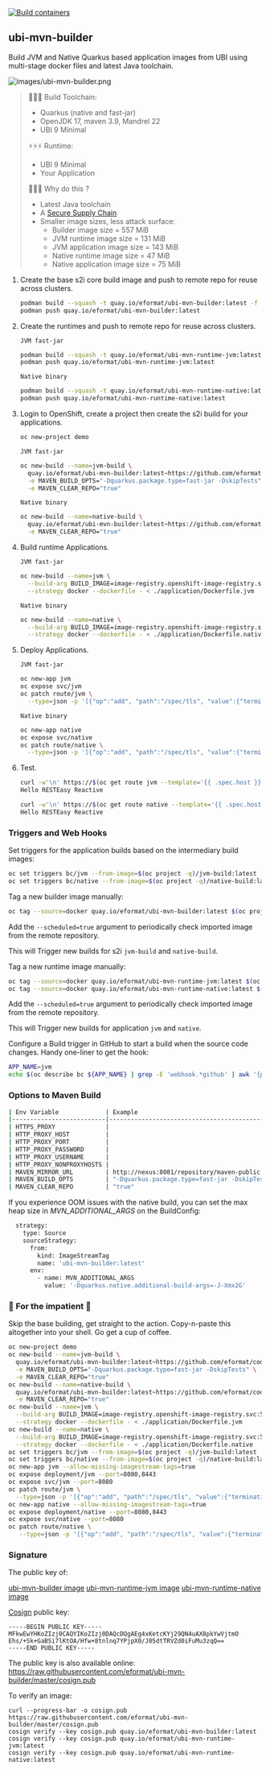 [![Build containers](https://github.com/eformat/ubi-mvn-builder/actions/workflows/build_container.yaml/badge.svg?branch=main)](https://github.com/eformat/ubi-mvn-builder/actions/workflows/build_container.yaml)

## ubi-mvn-builder

Build JVM and Native Quarkus based application images from UBI using multi-stage docker files and latest Java toolchain.

![images/ubi-mvn-builder.png](images/ubi-mvn-builder.png)

> 👷👷👷 Build Toolchain:
>   - Quarkus (native and fast-jar)
>   - OpenJDK 17, maven 3.9, Mandrel 22
>   - UBI 9 Minimal
>
> ⚡⚡⚡ Runtime:
>   - UBI 9 Minimal
>   - Your Application
>
> 🐒🐒🐒 Why do this ?
>   - Latest Java toolchain
>   - A [Secure Supply Chain](https://www.redhat.com/en/blog/architecting-containers-part-5-building-secure-and-manageable-container-software-supply-chain)
>   - Smaller image sizes, less attack surface:
>       - Builder image size            = 557 MiB
>       - JVM runtime image size        = 131 MiB
>       - JVM application image size    = 143 MiB
>       - Native runtime image size     = 47 MiB
>       - Native application image size = 75 MiB

1. Create the base s2i core build image and push to remote repo for reuse across clusters.

    ```bash
    podman build --squash -t quay.io/eformat/ubi-mvn-builder:latest -f builder/Dockerfile
    podman push quay.io/eformat/ubi-mvn-builder:latest
    ```

2. Create the runtimes and push to remote repo for reuse across clusters.

    `JVM fast-jar`
    ```bash
    podman build --squash -t quay.io/eformat/ubi-mvn-runtime-jvm:latest -f runtime/Dockerfile.jvm
    podman push quay.io/eformat/ubi-mvn-runtime-jvm:latest
    ```

    `Native binary`
    ```bash
    podman build --squash -t quay.io/eformat/ubi-mvn-runtime-native:latest -f runtime/Dockerfile.native
    podman push quay.io/eformat/ubi-mvn-runtime-native:latest
    ```

3. Login to OpenShift, create a project then create the s2i build for your applications.

    ```bash
    oc new-project demo
    ```

    `JVM fast-jar`
    ```bash
    oc new-build --name=jvm-build \
      quay.io/eformat/ubi-mvn-builder:latest~https://github.com/eformat/code-with-quarkus \
      -e MAVEN_BUILD_OPTS="-Dquarkus.package.type=fast-jar -DskipTests" \
      -e MAVEN_CLEAR_REPO="true"
    ```

    `Native binary`
    ```bash
    oc new-build --name=native-build \
      quay.io/eformat/ubi-mvn-builder:latest~https://github.com/eformat/code-with-quarkus \
      -e MAVEN_CLEAR_REPO="true"
    ```

4. Build runtime Applications.

    `JVM fast-jar`
    ```bash
    oc new-build --name=jvm \
      --build-arg BUILD_IMAGE=image-registry.openshift-image-registry.svc:5000/$(oc project -q)/jvm-build:latest \
      --strategy docker --dockerfile - < ./application/Dockerfile.jvm
    ```

    `Native binary`
    ```bash
    oc new-build --name=native \
      --build-arg BUILD_IMAGE=image-registry.openshift-image-registry.svc:5000/$(oc project -q)/native-build:latest \
      --strategy docker --dockerfile - < ./application/Dockerfile.native
    ```

5. Deploy Applications.

    `JVM fast-jar`
    ```bash
    oc new-app jvm
    oc expose svc/jvm
    oc patch route/jvm \
      --type=json -p '[{"op":"add", "path":"/spec/tls", "value":{"termination":"edge","insecureEdgeTerminationPolicy":"Redirect"}}]'
    ```

    `Native binary`
    ```bash
    oc new-app native
    oc expose svc/native
    oc patch route/native \
      --type=json -p '[{"op":"add", "path":"/spec/tls", "value":{"termination":"edge","insecureEdgeTerminationPolicy":"Redirect"}}]'
    ```

6. Test.

    ```bash
    curl -w'\n' https://$(oc get route jvm --template='{{ .spec.host }}')/hello
    Hello RESTEasy Reactive

    curl -w'\n' https://$(oc get route native --template='{{ .spec.host }}')/hello
    Hello RESTEasy Reactive
    ```

### Triggers and Web Hooks

Set triggers for the application builds based on the intermediary build images:
```bash
oc set triggers bc/jvm --from-image=$(oc project -q)/jvm-build:latest
oc set triggers bc/native --from-image=$(oc project -q)/native-build:latest
```

Tag a new builder image manually:
```bash
oc tag --source=docker quay.io/eformat/ubi-mvn-builder:latest $(oc project -q)/ubi-mvn-builder:latest --reference-policy=local --insecure=true
```

Add the `--scheduled=true` argument to periodically check imported image from the remote repository.

This will Trigger new builds for s2i `jvm-build` and `native-build`.

Tag a new runtime image manually:
```bash
oc tag --source=docker quay.io/eformat/ubi-mvn-runtime-jvm:latest $(oc project -q)/ubi-mvn-runtime-jvm:latest --reference-policy=local --insecure=true
oc tag --source=docker quay.io/eformat/ubi-mvn-runtime-native:latest $(oc project -q)/ubi-mvn-runtime-native:latest --reference-policy=local --insecure=true
```

Add the `--scheduled=true` argument to periodically check imported image from the remote repository.

This will Trigger new builds for application `jvm` and `native`.

Configure a Build trigger in GitHub to start a build when the source code changes. Handy one-liner to get the hook:
```bash
APP_NAME=jvm
echo $(oc describe bc ${APP_NAME} | grep -E 'webhook.*github' | awk '{print $2}' | sed s/\<secret\>/$(oc get bc ${APP_NAME} -o jsonpath='{.spec.triggers..github.secret}')/)
```

### Options to Maven Build

```bash
| Env Variable             | Example                                      | Description                                         |
|--------------------------|----------------------------------------------|-----------------------------------------------------|
| HTTPS_PROXY              |                                              | https proxy host                                    |
| HTTP_PROXY_HOST          |                                              | http proxy host                                     |
| HTTP_PROXY_PORT          |                                              | http proxy port                                     |
| HTTP_PROXY_PASSWORD      |                                              | http proxy password                                 |
| HTTP_PROXY_USERNAME      |                                              | http proxy username                                 |
| HTTP_PROXY_NONPROXYHOSTS |                                              | http non proxy hosts                                |
| MAVEN_MIRROR_URL         | http://nexus:8081/repository/maven-public    | Default see - settings.xml. Set nexus repo mirror   |
| MAVEN_BUILD_OPTS         | "-Dquarkus.package.type=fast-jar -DskipTests"| Default build option is a Quarkus native image      |
| MAVEN_CLEAR_REPO         | "true"                                       | Deletes the .m2 repo after the build                |
```

If you experience OOM issues with the native build, you can set the max heap size in _MVN_ADDITIONAL_ARGS_ on the BuildConfig:

```bash
  strategy:
    type: Source
    sourceStrategy:
      from:
        kind: ImageStreamTag
        name: 'ubi-mvn-builder:latest'
      env:
        - name: MVN_ADDITIONAL_ARGS
          value: '-Dquarkus.native.additional-build-args=-J-Xmx2G'
```

### 🤠 For the impatient 🤠

Skip the base building, get straight to the action. Copy-n-paste this altogether into your shell. Go get a cup of coffee.

```bash
oc new-project demo
oc new-build --name=jvm-build \
  quay.io/eformat/ubi-mvn-builder:latest~https://github.com/eformat/code-with-quarkus \
  -e MAVEN_BUILD_OPTS="-Dquarkus.package.type=fast-jar -DskipTests" \
  -e MAVEN_CLEAR_REPO="true"
oc new-build --name=native-build \
  quay.io/eformat/ubi-mvn-builder:latest~https://github.com/eformat/code-with-quarkus \
  -e MAVEN_CLEAR_REPO="true"
oc new-build --name=jvm \
  --build-arg BUILD_IMAGE=image-registry.openshift-image-registry.svc:5000/$(oc project -q)/jvm-build:latest \
  --strategy docker --dockerfile - < ./application/Dockerfile.jvm
oc new-build --name=native \
  --build-arg BUILD_IMAGE=image-registry.openshift-image-registry.svc:5000/$(oc project -q)/native-build:latest \
  --strategy docker --dockerfile - < ./application/Dockerfile.native
oc set triggers bc/jvm --from-image=$(oc project -q)/jvm-build:latest
oc set triggers bc/native --from-image=$(oc project -q)/native-build:latest
oc new-app jvm --allow-missing-imagestream-tags=true
oc expose deployment/jvm --port=8080,8443
oc expose svc/jvm --port=8080
oc patch route/jvm \
  --type=json -p '[{"op":"add", "path":"/spec/tls", "value":{"termination":"edge","insecureEdgeTerminationPolicy":"Redirect"}}]'
oc new-app native --allow-missing-imagestream-tags=true
oc expose deployment/native --port=8080,8443
oc expose svc/native --port=8080
oc patch route/native \
   --type=json -p '[{"op":"add", "path":"/spec/tls", "value":{"termination":"edge","insecureEdgeTerminationPolicy":"Redirect"}}]'
```

### Signature

The public key of:

[ubi-mvn-builder image](https://quay.io/repository/eformat/ubi-mvn-builder)
[ubi-mvn-runtime-jvm image](https://quay.io/repository/eformat/ubi-mvn-runtime-jvm)
[ubi-mvn-runtime-native image](https://quay.io/repository/eformat/ubi-mvn-runtime-native)

[Cosign](https://github.com/sigstore/cosign) public key:

```shell
-----BEGIN PUBLIC KEY-----
MFkwEwYHKoZIzj0CAQYIKoZIzj0DAQcDQgAEg4xKetcKYj29QN4uAX8pkYwVjtmO
Ehs/+Sk+GaBSi7lKtOA/Hfw+8tnlnq7YPjpX0/J05dtTRVZd0iFuMu3zqQ==
-----END PUBLIC KEY-----
```

The public key is also available online: <https://raw.githubusercontent.com/eformat/ubi-mvn-builder/master/cosign.pub>

To verify an image:

```shell
curl --progress-bar -o cosign.pub https://raw.githubusercontent.com/eformat/ubi-mvn-builder/master/cosign.pub
cosign verify --key cosign.pub quay.io/eformat/ubi-mvn-builder:latest
cosign verify --key cosign.pub quay.io/eformat/ubi-mvn-runtime-jvm:latest
cosign verify --key cosign.pub quay.io/eformat/ubi-mvn-runtime-native:latest
```
